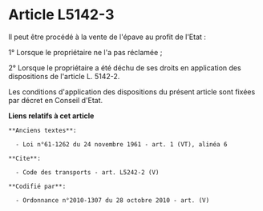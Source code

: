 # Article L5142-3

Il peut être procédé à la vente de l'épave au profit de l'Etat : 

1° Lorsque le propriétaire ne l'a pas réclamée ; 

2° Lorsque le propriétaire a été déchu de ses droits en application des dispositions de l'article L. 5142-2. 

Les conditions d'application des dispositions du présent article sont fixées par décret en Conseil d'Etat.

**Liens relatifs à cet article**

	**Anciens textes**:

	  - Loi n°61-1262 du 24 novembre 1961 - art. 1 (VT), alinéa 6

	**Cite**:

	  - Code des transports - art. L5242-2 (V)

	**Codifié par**:

	  - Ordonnance n°2010-1307 du 28 octobre 2010 - art. (V)
